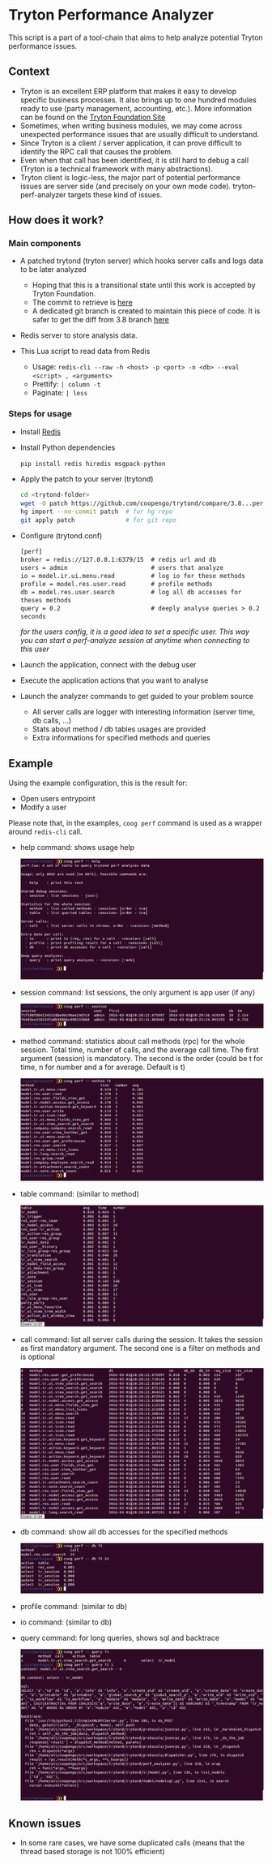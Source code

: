 # Tryton Performance Analyzer

This script is a part of a tool-chain that aims to help analyze potential
Tryton performance issues.

## Context

- Tryton is an excellent ERP platform that makes it easy to develop specific
  business processes. It also brings up to one hundred modules ready to use
  (party management, accounting, etc.). More information can be found on the
  [Tryton Foundation Site](http://www.tryton.org/)
- Sometimes, when writing business modules, we may come across unexpected
  performance issues that are usually difficult to understand.
- Since Tryton is a client / server application, it can prove difficult to
  identify the RPC call that causes the problem.
- Even when that call has been identified, it is still hard to debug a call
  (Tryton is a technical framework with many abstractions).
- Tryton client is logic-less, the major part of potential performance issues
  are server side (and precisely on your own mode code).
  tryton-perf-analyzer targets these kind of issues.

## How does it work?

### Main components

- A patched trytond (tryton server) which hooks server calls and logs data to
  be later analyzed
    - Hoping that this is a transitional state until this work is accepted by
      Tryton Foundation.
    - The commit to retrieve is
      [here](https://github.com/coopengo/trytond/commit/ce6d272f22197d690eb3e66ed3941c72e2429b56)
    - A dedicated git branch is created to maintain this piece of code. It is
      safer to get the diff from 3.8 branch
      [here](https://github.com/coopengo/trytond/compare/3.8...perf-analyzer)

- Redis server to store analysis data.

- This Lua script to read data from Redis
    - Usage: `redis-cli --raw -h <host> -p <port> -n <db> --eval <script> , <arguments>`
    - Prettify: `| column -t`
    - Paginate: `| less`

### Steps for usage

- Install [Redis](http://redis.io/)
- Install Python dependencies

    `pip install redis hiredis msgpack-python`

- Apply the patch to your server (trytond)

    ```sh
    cd <trytond-folder>
    wget -O patch https://github.com/coopengo/trytond/compare/3.8...perf-analyzer.diff
    hg import --no-commit patch  # for hg repo
    git apply patch              # for git repo
    ```

- Configure (trytond.conf)

    ```
    [perf]
    broker = redis://127.0.0.1:6379/15  # redis url and db
    users = admin                       # users that analyze
    io = model.ir.ui.menu.read          # log io for these methods
    profile = model.res.user.read       # profile methods
    db = model.res.user.search          # log all db accesses for theses methods
    query = 0.2                         # deeply analyse queries > 0.2 seconds
    ```

    *for the users config, it is a good idea to set a specific user.
	This way you can start a perf-analyze session at anytime when connecting
    to this user*

- Launch the application, connect with the debug user
- Execute the application actions that you want to analyse
- Launch the analyzer commands to get guided to your problem source
    - All server calls are logger with interesting information (server time, db
      calls, ...)
    - Stats about method / db tables usages are provided
    - Extra informations for specified methods and queries

## Example

Using the example configuration, this is the result for:
- Open users entrypoint
- Modify a user

Please note that, in the examples, `coog perf` command is used as a wrapper
around `redis-cli` call.

- help command: shows usage help

    ![help](img/help.png)

- session command: list sessions, the only argument is app user (if any)

    ![session](img/session.png)

- method command: statistics about call methods (rpc) for the whole session.
  Total time, number of calls, and the average call time. The first argument
  (session) is mandatory. The second is the order (could be t for time, n for
  number and a for average. Default is t)

    ![method](img/method.png)

- table command: (similar to method)

    ![table](img/table.png)

- call command: list all server calls during the session. It takes the session
  as first mandatory argument. The second one is a filter on methods and is
  optional

    ![call](img/call.png)

- db command: show all db accesses for the specified methods

    ![db](img/db.png)

- profile command: (similar to db)
- io command: (similar to db)

- query command: for long queries, shows sql and backtrace

    ![query](img/query.png)

## Known issues

- In some rare cases, we have some duplicated calls (means that the thread based
  storage is not 100% efficient)

